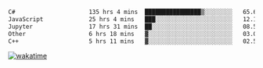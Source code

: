<!--START_SECTION:waka-->

```txt
C#                     135 hrs 4 mins  ████████████████▒░░░░░░░░   65.62 %
JavaScript             25 hrs 4 mins   ███░░░░░░░░░░░░░░░░░░░░░░   12.18 %
Jupyter                17 hrs 31 mins  ██░░░░░░░░░░░░░░░░░░░░░░░   08.51 %
Other                  6 hrs 18 mins   ▓░░░░░░░░░░░░░░░░░░░░░░░░   03.06 %
C++                    5 hrs 11 mins   ▓░░░░░░░░░░░░░░░░░░░░░░░░   02.52 %
```

<!--END_SECTION:waka-->
[![wakatime](https://wakatime.com/badge/user/6c2f442e-41b4-42e3-bc06-d5d8203ad1da.svg)](https://wakatime.com/@6c2f442e-41b4-42e3-bc06-d5d8203ad1da)
